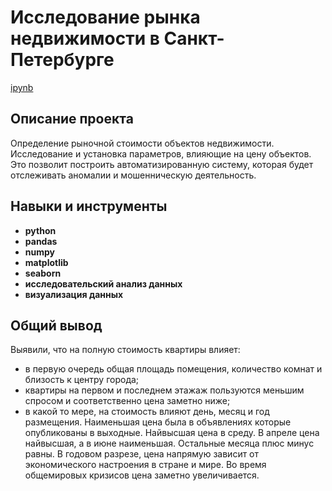 # Исследование рынка недвижимости в Санкт-Петербурге

[ipynb](https://github.com/bl82/Portfolio/blob/main/Prtoject_01/Исследование%20рынка%20недвижимости.ipynb)

## Описание проекта

Определение рыночной стоимости объектов недвижимости. Исследование и установка параметров, влияющие на цену объектов. Это позволит построить автоматизированную систему, которая будет отслеживать аномалии и мошенническую деятельность.

## Навыки и инструменты

- **python**
- **pandas**
- **numpy**
- **matplotlib**
- **seaborn**
- **исследовательский анализ данных**
- **визуализация данных**
## 

## Общий вывод

Выявили, что на полную стоимость квартиры влияет:

- в первую очередь общая площадь помещения, количество комнат и близость к центру города;
- квартиры на первом и последнем этажаж пользуются меньшим спросом и соответственно цена заметно ниже;
- в какой то мере, на стоимость влияют день, месяц и год размещения. Наименьшая цена была в объявлениях которые опубликованы в выходные. Найвысшая цена в среду. В апреле цена найвысшая, а в июне наименьшая. Остальные месяца плюс минус равны. В годовом разрезе, цена напрямую зависит от экономического настроения в стране и мире. Во время общемировых кризисов цена заметно увеличивается.
